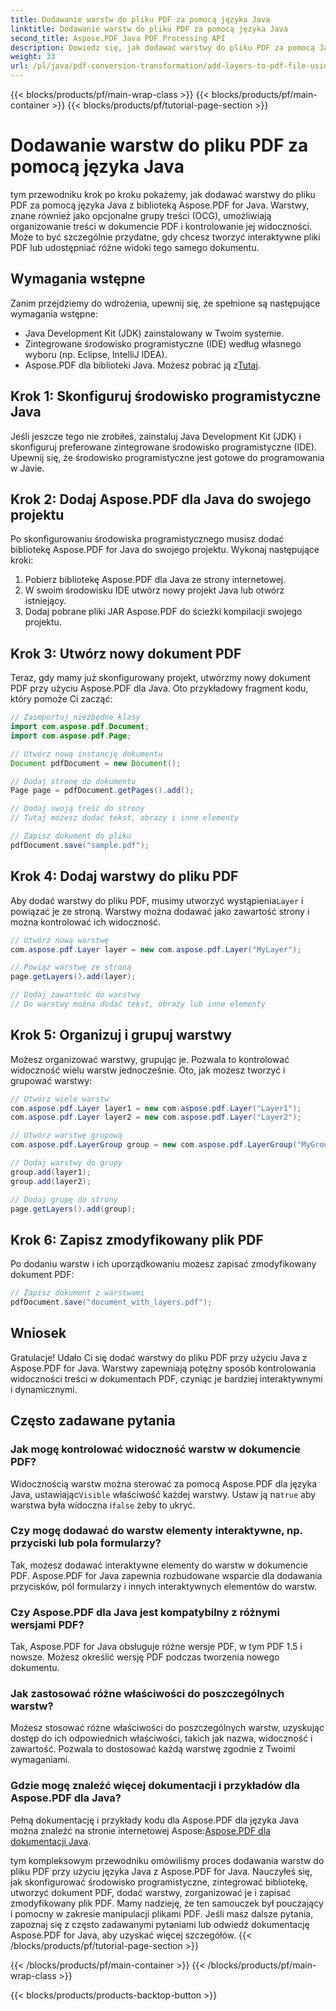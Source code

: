 ```yaml
---
title: Dodawanie warstw do pliku PDF za pomocą języka Java
linktitle: Dodawanie warstw do pliku PDF za pomocą języka Java
second_title: Aspose.PDF Java PDF Processing API
description: Dowiedz się, jak dodawać warstwy do pliku PDF za pomocą Java z Aspose.PDF dla Java. Ten przewodnik krok po kroku zawiera kod źródłowy i obejmuje łatwą manipulację PDF.
weight: 33
url: /pl/java/pdf-conversion-transformation/add-layers-to-pdf-file-using-java/
---
```


{{< blocks/products/pf/main-wrap-class >}}
{{< blocks/products/pf/main-container >}}
{{< blocks/products/pf/tutorial-page-section >}}

# Dodawanie warstw do pliku PDF za pomocą języka Java

tym przewodniku krok po kroku pokażemy, jak dodawać warstwy do pliku PDF za pomocą języka Java z biblioteką Aspose.PDF for Java. Warstwy, znane również jako opcjonalne grupy treści (OCG), umożliwiają organizowanie treści w dokumencie PDF i kontrolowanie jej widoczności. Może to być szczególnie przydatne, gdy chcesz tworzyć interaktywne pliki PDF lub udostępniać różne widoki tego samego dokumentu.

## Wymagania wstępne
Zanim przejdziemy do wdrożenia, upewnij się, że spełnione są następujące wymagania wstępne:

- Java Development Kit (JDK) zainstalowany w Twoim systemie.
- Zintegrowane środowisko programistyczne (IDE) według własnego wyboru (np. Eclipse, IntelliJ IDEA).
-  Aspose.PDF dla biblioteki Java. Możesz pobrać ją z[Tutaj](https://releases.aspose.com/pdf/java/).

## Krok 1: Skonfiguruj środowisko programistyczne Java
Jeśli jeszcze tego nie zrobiłeś, zainstaluj Java Development Kit (JDK) i skonfiguruj preferowane zintegrowane środowisko programistyczne (IDE). Upewnij się, że środowisko programistyczne jest gotowe do programowania w Javie.

## Krok 2: Dodaj Aspose.PDF dla Java do swojego projektu
Po skonfigurowaniu środowiska programistycznego musisz dodać bibliotekę Aspose.PDF for Java do swojego projektu. Wykonaj następujące kroki:

1. Pobierz bibliotekę Aspose.PDF dla Java ze strony internetowej.
2. W swoim środowisku IDE utwórz nowy projekt Java lub otwórz istniejący.
3. Dodaj pobrane pliki JAR Aspose.PDF do ścieżki kompilacji swojego projektu.

## Krok 3: Utwórz nowy dokument PDF
Teraz, gdy mamy już skonfigurowany projekt, utwórzmy nowy dokument PDF przy użyciu Aspose.PDF dla Java. Oto przykładowy fragment kodu, który pomoże Ci zacząć:

```java
// Zaimportuj niezbędne klasy
import com.aspose.pdf.Document;
import com.aspose.pdf.Page;

// Utwórz nową instancję dokumentu
Document pdfDocument = new Document();

// Dodaj stronę do dokumentu
Page page = pdfDocument.getPages().add();

// Dodaj swoją treść do strony
// Tutaj możesz dodać tekst, obrazy i inne elementy

// Zapisz dokument do pliku
pdfDocument.save("sample.pdf");
```

## Krok 4: Dodaj warstwy do pliku PDF
 Aby dodać warstwy do pliku PDF, musimy utworzyć wystąpienia`Layer` i powiązać je ze stroną. Warstwy można dodawać jako zawartość strony i można kontrolować ich widoczność.

```java
// Utwórz nową warstwę
com.aspose.pdf.Layer layer = new com.aspose.pdf.Layer("MyLayer");

// Powiąż warstwę ze stroną
page.getLayers().add(layer);

// Dodaj zawartość do warstwy
// Do warstwy można dodać tekst, obrazy lub inne elementy
```

## Krok 5: Organizuj i grupuj warstwy
Możesz organizować warstwy, grupując je. Pozwala to kontrolować widoczność wielu warstw jednocześnie. Oto, jak możesz tworzyć i grupować warstwy:

```java
// Utwórz wiele warstw
com.aspose.pdf.Layer layer1 = new com.aspose.pdf.Layer("Layer1");
com.aspose.pdf.Layer layer2 = new com.aspose.pdf.Layer("Layer2");

// Utwórz warstwę grupową
com.aspose.pdf.LayerGroup group = new com.aspose.pdf.LayerGroup("MyGroup");

// Dodaj warstwy do grupy
group.add(layer1);
group.add(layer2);

// Dodaj grupę do strony
page.getLayers().add(group);
```

## Krok 6: Zapisz zmodyfikowany plik PDF
Po dodaniu warstw i ich uporządkowaniu możesz zapisać zmodyfikowany dokument PDF:

```java
// Zapisz dokument z warstwami
pdfDocument.save("document_with_layers.pdf");
```

## Wniosek
Gratulacje! Udało Ci się dodać warstwy do pliku PDF przy użyciu Java z Aspose.PDF for Java. Warstwy zapewniają potężny sposób kontrolowania widoczności treści w dokumentach PDF, czyniąc je bardziej interaktywnymi i dynamicznymi.

## Często zadawane pytania

### Jak mogę kontrolować widoczność warstw w dokumencie PDF?
 Widocznością warstw można sterować za pomocą Aspose.PDF dla języka Java, ustawiając`Visible` właściwość każdej warstwy. Ustaw ją na`true` aby warstwa była widoczna i`false` żeby to ukryć.

### Czy mogę dodawać do warstw elementy interaktywne, np. przyciski lub pola formularzy?
Tak, możesz dodawać interaktywne elementy do warstw w dokumencie PDF. Aspose.PDF for Java zapewnia rozbudowane wsparcie dla dodawania przycisków, pól formularzy i innych interaktywnych elementów do warstw.

### Czy Aspose.PDF dla Java jest kompatybilny z różnymi wersjami PDF?
Tak, Aspose.PDF for Java obsługuje różne wersje PDF, w tym PDF 1.5 i nowsze. Możesz określić wersję PDF podczas tworzenia nowego dokumentu.

### Jak zastosować różne właściwości do poszczególnych warstw?
Możesz stosować różne właściwości do poszczególnych warstw, uzyskując dostęp do ich odpowiednich właściwości, takich jak nazwa, widoczność i zawartość. Pozwala to dostosować każdą warstwę zgodnie z Twoimi wymaganiami.

### Gdzie mogę znaleźć więcej dokumentacji i przykładów dla Aspose.PDF dla Java?
 Pełną dokumentację i przykłady kodu dla Aspose.PDF dla języka Java można znaleźć na stronie internetowej Aspose:[Aspose.PDF dla dokumentacji Java](https://reference.aspose.com/pdf/java/).


tym kompleksowym przewodniku omówiliśmy proces dodawania warstw do pliku PDF przy użyciu języka Java z Aspose.PDF for Java. Nauczyłeś się, jak skonfigurować środowisko programistyczne, zintegrować bibliotekę, utworzyć dokument PDF, dodać warstwy, zorganizować je i zapisać zmodyfikowany plik PDF. Mamy nadzieję, że ten samouczek był pouczający i pomocny w zakresie manipulacji plikami PDF. Jeśli masz dalsze pytania, zapoznaj się z często zadawanymi pytaniami lub odwiedź dokumentację Aspose.PDF for Java, aby uzyskać więcej szczegółów.
{{< /blocks/products/pf/tutorial-page-section >}}

{{< /blocks/products/pf/main-container >}}
{{< /blocks/products/pf/main-wrap-class >}}

{{< blocks/products/products-backtop-button >}}
